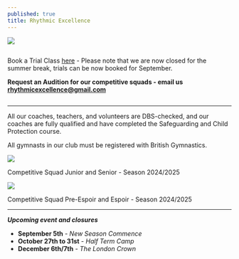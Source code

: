 ```yaml
---
published: true
title: Rhythmic Excellence
---
```

![](/assets/screenshot-2023-06-13-at-10.12.47.png)

![]()

Book a Trial Class [here](https://docs.google.com/forms/d/e/1FAIpQLSewkct8pJvwFT81TV4aIoftkNBPc0ua5C6gkxQpLsWO-jjR1A/viewform?usp=dialog) - Please note that we are now closed for the summer break, trials can be now booked for September.

**Request an Audition for our competitive squads - email us rhythmicexcellence@gmail.com**

![]()

- - -

All our coaches, teachers, and volunteers are DBS-checked, and our coaches are fully qualified and have completed the Safeguarding and Child Protection course.

All gymnasts in our club must be registered with British Gymnastics.

![](/assets/4v1a7484.jpg)

Competitive Squad Junior and Senior - Season 2024/2025

![](/assets/4v1a7458.jpg)

Competitive Squad Pre-Espoir and Espoir - Season 2024/2025

- - -

***Upcoming event and closures***

* **September 5th** *\- New Season Commence*
* **O﻿ctober 27th to 31st** - *Half Term Camp*
* **D﻿ecember 6th/7th** - *The London Crown*